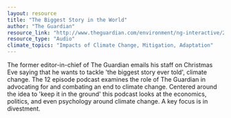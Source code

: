 ```yaml
---
layout: resource
title: "The Biggest Story in the World"
author: "The Guardian"
resource_link: "http://www.theguardian.com/environment/ng-interactive/2015/mar/16/the-biggest-st..."
resource_type: "Audio"
climate_topics: "Impacts of Climate Change, Mitigation, Adaptation"
---
```


The former editor-in-chief of The Guardian emails his staff on Christmas Eve saying that he wants to tackle 'the biggest story ever told', climate change. The 12 episode podcast examines the role of The Guardian in advocating for and combating an end to climate change. Centered around the idea to 'keep it in the ground' this podcast looks at the economics, politics, and even psychology around climate change. A key focus is in divestment.